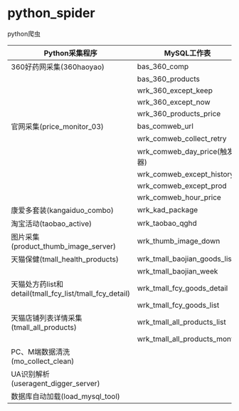 # python_spider
python爬虫

| Python采集程序 | MySQL工作表 | MySQL视图表 | MySQL存储过程/事件 |
|----|----|----|----|
|360好药网采集(360haoyao) | bas_360_comp | shw_360_home_params | sp_360hyw_now |
| | bas_360_products | shw_360_home_shop_stat | |
| | wrk_360_except_keep | | |
| | wrk_360_except_now | shw_360_products_price | |
| | wrk_360_products_price | | | 
|官网采集(price_monitor_03) | bas_comweb_url | | | 
| | wrk_comweb_collect_retry | | |
| | wrk_comweb_day_price(触发器) | | |
| | wrk_comweb_except_history | | |
| | wrk_comweb_except_prod | | |
| | wrk_comweb_hour_price | | |
|康爱多套装(kangaiduo_combo) | wrk_kad_package | shw_kad_package | etm_comweb_kadcombo_day |
|淘宝活动(taobao_active) | wrk_taobao_qghd | shw_comweb_price_all | etm_comweb_pricemonitor_day |
|图片采集(product_thumb_image_server) | wrk_thumb_image_down | shw_taobao_qghd | etm_comweb_taobao_day |
|天猫保健(tmall_health_products) | wrk_tmall_baojian_goods_list | shw_mo_health_news | etm_mo_health_news_day |
| | wrk_tmall_baojian_week | shw_tmall_baojian_week | etm_tmall_baojianpin_week |
|天猫处方药list和detail(tmall_fcy_list/tmall_fcy_detail) | wrk_tmall_fcy_goods_detail | | |
| | wrk_tmall_fcy_goods_list | | |
|天猫店铺列表详情采集(tmall_all_products) | wrk_tmall_all_products_list | | |
| | wrk_tmall_all_products_month | | |
|PC、M端数据清洗(mo_collect_clean) | | | |
|UA识别解析(useragent_digger_server) | | | |
|数据库自动加载(load_mysql_tool) | | | |
